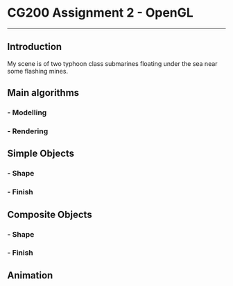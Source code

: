 # CG200 Assignment 2 - OpenGL
***
## Introduction
My scene is of two typhoon class submarines floating under the sea near some flashing mines.
## Main algorithms
### - Modelling 
### - Rendering
## Simple Objects
### - Shape
### - Finish
## Composite Objects
### - Shape
### - Finish
## Animation